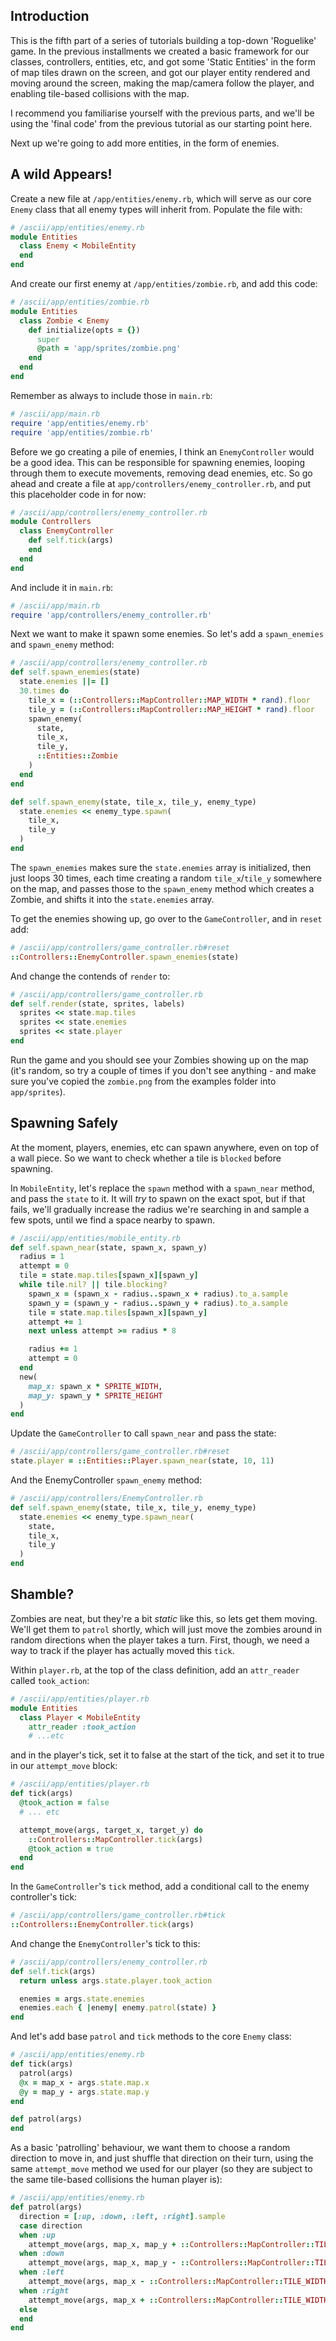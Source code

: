 ## Introduction

This is the fifth part of a series of tutorials building a top-down 'Roguelike' game. In the previous installments we created a basic framework for our classes, controllers, entities, etc, and got some 'Static Entities' in the form of map tiles drawn on the screen, and got our player entity rendered and moving around the screen, making the map/camera follow the player, and enabling tile-based collisions with the map.

I recommend you familiarise yourself with the previous parts, and we'll be using the 'final code' from the previous tutorial as our starting point here.

Next up we're going to add more entities, in the form of enemies.

## A wild <Enemy> Appears!
Create a new file at `/app/entities/enemy.rb`, which will serve as our core `Enemy` class that all enemy types will inherit from. Populate the file with:
```ruby
# /ascii/app/entities/enemy.rb
module Entities
  class Enemy < MobileEntity
  end
end

```

And create our first enemy at `/app/entities/zombie.rb`, and add this code:
```ruby
# /ascii/app/entities/zombie.rb
module Entities
  class Zombie < Enemy
    def initialize(opts = {})
      super
      @path = 'app/sprites/zombie.png'
    end
  end
end
```

Remember as always to include those in `main.rb`:
```ruby
# /ascii/app/main.rb
require 'app/entities/enemy.rb'
require 'app/entities/zombie.rb'
```

Before we go creating a pile of enemies, I think an `EnemyController` would be a good idea. This can be responsible for spawning enemies, looping through them to execute movements, removing dead enemies, etc. So go ahead and create a file at `app/controllers/enemy_controller.rb`, and put this placeholder code in for now:
```ruby
# /ascii/app/controllers/enemy_controller.rb
module Controllers
  class EnemyController
    def self.tick(args)
    end
  end
end
```

And include it in `main.rb`:
```ruby
# /ascii/app/main.rb
require 'app/controllers/enemy_controller.rb'
```
Next we want to make it spawn some enemies. So let's add a `spawn_enemies` and `spawn_enemy` method:
```ruby
# /ascii/app/controllers/enemy_controller.rb
def self.spawn_enemies(state)
  state.enemies ||= []
  30.times do
    tile_x = (::Controllers::MapController::MAP_WIDTH * rand).floor
    tile_y = (::Controllers::MapController::MAP_HEIGHT * rand).floor
    spawn_enemy(
      state,
      tile_x,
      tile_y,
      ::Entities::Zombie
    )
  end
end

def self.spawn_enemy(state, tile_x, tile_y, enemy_type)
  state.enemies << enemy_type.spawn(
    tile_x,
    tile_y
  )
end
```
The `spawn_enemies` makes sure the `state.enemies` array is initialized, then just loops 30 times, each time creating a random `tile_x`/`tile_y` somewhere on the map, and passes those to the `spawn_enemy` method which creates a Zombie, and shifts it into the `state.enemies` array.

To get the enemies showing up, go over to the `GameController`, and in `reset` add:
```ruby
# /ascii/app/controllers/game_controller.rb#reset
::Controllers::EnemyController.spawn_enemies(state)
```
And change the contends of `render` to:
```ruby
# /ascii/app/controllers/game_controller.rb
def self.render(state, sprites, labels)
  sprites << state.map.tiles
  sprites << state.enemies
  sprites << state.player
end
```
Run the game and you should see your Zombies showing up on the map (it's random, so try a couple of times if you don't see anything - and make sure you've copied the `zombie.png` from the examples folder into `app/sprites`).

## Spawning Safely
At the moment, players, enemies, etc can spawn anywhere, even on top of a wall piece. So we want to check whether a tile is `blocked` before spawning.

In `MobileEntity`, let's replace the `spawn` method with a `spawn_near` method, and pass the `state` to it. It will _try_ to spawn on the exact spot, but if that fails, we'll gradually increase the radius we're searching in and sample a few spots, until we find a space nearby to spawn.
```ruby
# /ascii/app/entities/mobile_entity.rb
def self.spawn_near(state, spawn_x, spawn_y)
  radius = 1
  attempt = 0
  tile = state.map.tiles[spawn_x][spawn_y]
  while tile.nil? || tile.blocking?
    spawn_x = (spawn_x - radius..spawn_x + radius).to_a.sample
    spawn_y = (spawn_y - radius..spawn_y + radius).to_a.sample
    tile = state.map.tiles[spawn_x][spawn_y]
    attempt += 1
    next unless attempt >= radius * 8

    radius += 1
    attempt = 0
  end
  new(
    map_x: spawn_x * SPRITE_WIDTH,
    map_y: spawn_y * SPRITE_HEIGHT
  )
end
```

Update the `GameController` to call `spawn_near` and pass the state:
```ruby
# /ascii/app/controllers/game_controller.rb#reset
state.player = ::Entities::Player.spawn_near(state, 10, 11)
```

And the EnemyController `spawn_enemy` method:
```ruby
# /ascii/app/controllers/EnemyController.rb
def self.spawn_enemy(state, tile_x, tile_y, enemy_type)
  state.enemies << enemy_type.spawn_near(
    state,
    tile_x,
    tile_y
  )
end
```

## Shamble?
Zombies are neat, but they're a bit _static_ like this, so lets get them moving. We'll get them to `patrol` shortly, which will just move the zombies around in random directions when the player takes a turn. First, though, we need a way to track if the player has actually moved this `tick`.

Within `player.rb`, at the top of the class definition, add an `attr_reader` called `took_action`:
```ruby
# /ascii/app/entities/player.rb
module Entities
  class Player < MobileEntity
    attr_reader :took_action
    # ...etc
```

and in the player's tick, set it to false at the start of the tick, and set it to true in our `attempt_move` block:
```ruby
# /ascii/app/entities/player.rb
def tick(args)
  @took_action = false
  # ... etc

  attempt_move(args, target_x, target_y) do
    ::Controllers::MapController.tick(args)
    @took_action = true
  end
end
```

In the `GameController`'s `tick` method, add a conditional call to the enemy controller's tick:
```ruby
# /ascii/app/controllers/game_controller.rb#tick
::Controllers::EnemyController.tick(args)
```

And change the `EnemyController`'s tick to this:
```ruby
# /ascii/app/controllers/enemy_controller.rb
def self.tick(args)
  return unless args.state.player.took_action

  enemies = args.state.enemies
  enemies.each { |enemy| enemy.patrol(state) }
end
```

And let's add base `patrol` and `tick` methods to the core `Enemy` class:
```ruby
# /ascii/app/entities/enemy.rb
def tick(args)
  patrol(args)
  @x = map_x - args.state.map.x
  @y = map_y - args.state.map.y
end

def patrol(args)
end
```

As a basic 'patrolling' behaviour, we want them to choose a random direction to move in, and just shuffle that direction on their turn, using the same `attempt_move` method we used for our player (so they are subject to the same tile-based collisions the human player is):

```ruby
# /ascii/app/entities/enemy.rb
def patrol(args)
  direction = [:up, :down, :left, :right].sample
  case direction
  when :up
    attempt_move(args, map_x, map_y + ::Controllers::MapController::TILE_HEIGHT)
  when :down
    attempt_move(args, map_x, map_y - ::Controllers::MapController::TILE_HEIGHT)
  when :left
    attempt_move(args, map_x - ::Controllers::MapController::TILE_WIDTH, tile_y)
  when :right
    attempt_move(args, map_x + ::Controllers::MapController::TILE_WIDTH, tile_y)
  else
  end
end
```
